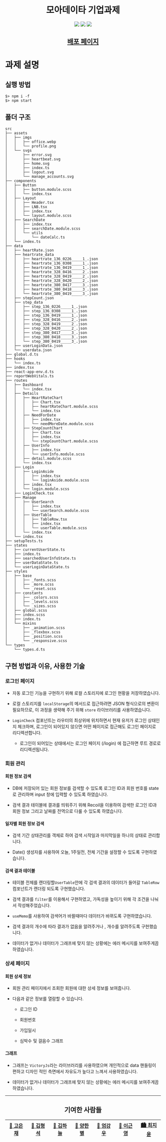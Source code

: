 <h1 align="center"> 모아데이타 기업과제 </h1>
<p align="center">
  <img src="https://img.shields.io/badge/-Typescript-3178C6?style=flat-square&logo=TypeScript&logoColor=white"> <img src="https://img.shields.io/badge/-React-61DAFB?style=flat-square&logo=React&logoColor=white"> <img src="https://img.shields.io/badge/-Sass-CC6699?style=flat-square&logo=Sass&logoColor=white">
</p>

<h2 align="center"><a href="/">배포 페이지</a></h2>

# 과제 설명

## 실행 방법

```
$> npm i -f
$> npm start
```

## 폴더 구조

```
src
├── assets
│   ├── imgs
│   │   ├── office.webp
│   │   └── profile.png
│   └── svgs
│       ├── error.svg
│       ├── heartbeat.svg
│       ├── home.svg
│       ├── index.ts
│       ├── logout.svg
│       └── manage_accounts.svg
├── components
│   ├── Button
│   │   ├── button.module.scss
│   │   └── index.tsx
│   ├── Layout
│   │   ├── Header.tsx
│   │   ├── LNB.tsx
│   │   ├── index.tsx
│   │   └── layout.module.scss
│   ├── SearchDate
│   │   ├── index.tsx
│   │   ├── searchDate.module.scss
│   │   └── utils
│   │       └── dateCalc.ts
│   └── index.ts
├── data
│   ├── heartRate.json
│   ├── heartrate_data
│   │   ├── heartrate_136_0226_____1_.json
│   │   ├── heartrate_136_0308_____1_.json
│   │   ├── heartrate_136_0419_____1_.json
│   │   ├── heartrate_328_0416_____2_.json
│   │   ├── heartrate_328_0419_____2_.json
│   │   ├── heartrate_328_0420_____2_.json
│   │   ├── heartrate_380_0417_____3_.json
│   │   ├── heartrate_380_0418_____3_.json
│   │   └── heartrate_380_0419_____3_.json
│   ├── stepCount.json
│   ├── step_data
│   │   ├── step_136_0226_____1_.json
│   │   ├── step_136_0308_____1_.json
│   │   ├── step_136_0419_____1_.json
│   │   ├── step_328_0416_____2_.json
│   │   ├── step_328_0419_____2_.json
│   │   ├── step_328_0420_____2_.json
│   │   ├── step_380_0417_____3_.json
│   │   ├── step_380_0418_____3_.json
│   │   └── step_380_0419_____3_.json
│   ├── userLoginData.json
│   └── userdata.json
├── global.d.ts
├── hooks
│   └── index.ts
├── index.tsx
├── react-app-env.d.ts
├── reportWebVitals.ts
├── routes
│   ├── Dashboard
│   │   └── index.tsx
│   ├── Details
│   │   ├── HeartRateChart
│   │   │   ├── Chart.tsx
│   │   │   ├── heartRateChart.module.scss
│   │   │   └── index.tsx
│   │   ├── NeedForDate
│   │   │   ├── index.tsx
│   │   │   └── needMoreDate.module.scss
│   │   ├── StepCountChart
│   │   │   ├── Chart.tsx
│   │   │   ├── index.tsx
│   │   │   └── stepCountChart.module.scss
│   │   ├── UserInfo
│   │   │   ├── index.tsx
│   │   │   └── userInfo.module.scss
│   │   ├── detail.module.scss
│   │   └── index.tsx
│   ├── Login
│   │   ├── LoginAside
│   │   │   ├── index.tsx
│   │   │   └── loginAside.module.scss
│   │   ├── index.tsx
│   │   └── login.module.scss
│   ├── LoginCheck.tsx
│   ├── Manage
│   │   ├── UserSearch
│   │   │   ├── index.tsx
│   │   │   └── userSearch.module.scss
│   │   ├── UserTable
│   │   │   ├── TableRow.tsx
│   │   │   ├── index.tsx
│   │   │   └── userTable.module.scss
│   │   └── index.tsx
│   └── index.tsx
├── setupTests.ts
├── states
│   ├── currentUserState.ts
│   ├── index.ts
│   ├── searchedUserInfoState.ts
│   ├── userDataState.ts
│   └── userLoginDataState.ts
├── styles
│   ├── base
│   │   ├── _fonts.scss
│   │   ├── _more.scss
│   │   └── _reset.scss
│   ├── constants
│   │   ├── _colors.scss
│   │   ├── _levels.scss
│   │   └── _sizes.scss
│   ├── global.scss
│   ├── index.scss
│   ├── index.ts
│   └── mixins
│       ├── _animation.scss
│       ├── _flexbox.scss
│       ├── _position.scss
│       └── _responsive.scss
└── types
    └── types.d.ts
```

## 구현 방법과 이유, 사용한 기술

### 로그인 페이지

- 자동 로그인 기능을 구현하기 위해 로컬 스토리지에 로그인 현황을 저장하였습니다.

- 로컬 스토리지를 `localStorage`의 메서드로 접근하려면 JSON 형식으로의 변환이 필요하므로, 이 과정을 생략해 주기 위해 `store` 라이브러리를 사용하였습니다.

- `LoginCheck` 컴포넌트는 라우터의 최상위에 위치하면서 현재 유저가 로그인 상태인지 체크하며, 로그인이 되어있지 않으면 어떤 페이지로 접근해도 로그인 페이지로 리디렉션합니다.

  - 로그인이 되어있는 상태에서는 로그인 페이지 (/login) 에 접근하면 루트 경로로 리디렉션됩니다.

### 회원 관리

#### 회원 정보 검색

- DB에 저장되어 있는 회원 정보를 검색할 수 있도록 로그인 ID과 회원 번호를 state로 관리하며 input 창에 입력할 수 있도록 하였습니다.

- 검색 결과 테이블에 결과를 띄워주기 위해 Recoil을 이용하여 검색한 로그인 ID과 회원 정보 그리고 날짜를 전역으로 다룰 수 있도록 하였습니다.

#### 일자별 회원 정보 검색

- 검색 기간 상태관리를 객체로 하여 검색 시작일과 마지막일을 하나의 상태로 관리합니다.

- Date() 생성자를 사용하여 오늘, 1주일전, 전체 기간을 설정할 수 있도록 구현하였습니다.

#### 검색 결과 테이블

- 테이블 전체를 랜더링할`UserTable`안에  각 검색 결과의 데이터가 들어갈 `TableRow`컴포넌트가 랜더링 되도록 구현했습니다.

- 검색 결과를 `filter`를 이용해서 구현하였고, 가독성을 높이기 위해 각 조건을 나눠서 작성해주었습니다.

- `useMemo`를 사용하여 검색어가 바뀔때마다 데이터가 바뀌도록 구현하였습니다.

- 검색 결과의 개수에 따라 결과가 없음을 알려주거나 , 개수를 알려주도록 구현했습니다.

- 데이터가 없거나 데이터가 그래프에 맞지 않는 상황에는 에러 메시지를 보여주게끔 하였습니다.

### 상세 페이지

#### 회원 상세 정보

- 회원 관리 페이지에서 조회한 회원에 대한 상세 정보를 보여줍니다.

- 다음과 같은 정보를 열람할 수 있습니다.

  - 로그인 ID

  - 회원번호

  - 가입일시

  - 심박수 및 걸음수 그래프

#### 그래프

- 그래프는 `VictoryJs`라는 라이브러리를 사용하였으며 개인적으로 data 핸들링이 편하고 디자인 적인 측면에서 자유도가 높다고 느껴서 사용하였습니다.

- 데이터가 없거나 데이터가 그래프에 맞지 않는 상황에는 에러 메시지를 보여주게끔 하였습니다. 

<hr />

<h2 align="center">기여한 사람들</h2>
<p align="center">
<table align="center">
  <thead>
    <tr>
      <th><a href="https://github.com/kec0130">🌅 고은채</a></th>
      <th><a href="https://github.com/HyeongSeoku">🌇 김형석</a></th>
      <th><a href="https://github.com/lazy-sky">🌃 김하늘</a></th>
      <th><a href="https://github.com/han-byul-yang">🎇 양한별</a></th>
      <th><a href="https://github.com/yhnb3">🌠 엄강우</a></th>
      <th><a href="https://github.com/Keunyeong">🌉 이근영</a></th>
      <th><a href="https://github.com/chichoon">🏙 최지윤</a></th>
    </tr>
  </thead>
</table>
</p>
